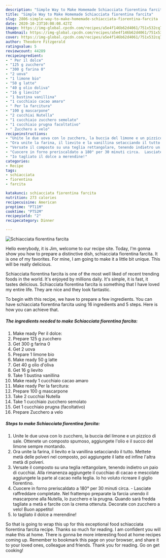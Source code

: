 ```yaml
---
description: "Simple Way to Make Homemade Schiacciata fiorentina farcita"
title: "Simple Way to Make Homemade Schiacciata fiorentina farcita"
slug: 2806-simple-way-to-make-homemade-schiacciata-fiorentina-farcita
date: 2020-10-23T10:08:08.427Z
image: https://img-global.cpcdn.com/recipes/a5e4f146b62d4061/751x532cq70/schiacciata-fiorentina-farcita-recipe-main-photo.jpg
thumbnail: https://img-global.cpcdn.com/recipes/a5e4f146b62d4061/751x532cq70/schiacciata-fiorentina-farcita-recipe-main-photo.jpg
cover: https://img-global.cpcdn.com/recipes/a5e4f146b62d4061/751x532cq70/schiacciata-fiorentina-farcita-recipe-main-photo.jpg
author: Theodore Fitzgerald
ratingvalue: 5
reviewcount: 44289
recipeingredient:
- " Per il dolce"
- "125 g zucchero"
- "300 g farina 0"
- "2 uova"
- "1 limone bio"
- "50 g latte"
- "40 g olio doliva"
- "16 g lievito"
- "1 bustina vanillina"
- "1 cucchiaio cacao amaro"
- " Per la farcitura"
- "100 g mascarpone"
- "2 cucchiai Nutella"
- "1 cucchiaio zucchero semolato"
- "1 cucchiaio prugna facoltativo"
- " Zucchero a velo"
recipeinstructions:
- "Unite le due uova con lo zucchero, la buccia del limone e un pizzico di sale. Ottenete un composto spumoso, aggiungete l&#39;olio e il succo del limone sempre montando."
- "Ora unite la farina, il lievito e la vanillina setacciando il tutto. Mettete metà delle polveri nel composto, poi aggiungete il latte ed infine l&#39;altra metà di polveri."
- "Versate il composto su una teglia rettangolare, tenendo indietro un paio di cucchiai. Alla rimanenza aggiungete il cucchiao di cacao e mescolate aggiungete la parte al cacao nella teglia. Io ho voluto ricreare il giglio fiorentino."
- "Cuocere in forno preriscaldato a 180° per 30 minuti circa.  Lasciate raffreddare completate. Nel frattempo preparate la farcia unendo il mascarpone alla Nutella, lo zucchero e la prugna. Quando sarà fredda tagliate a metà e farcite con la crema ottenuta. Decorate con zucchero a velo! Buon appetito!"
- "Io tagliato il dolce a merendine!"
categories:
- Recipe
tags:
- schiacciata
- fiorentina
- farcita

katakunci: schiacciata fiorentina farcita 
nutrition: 273 calories
recipecuisine: American
preptime: "PT11M"
cooktime: "PT52M"
recipeyield: "2"
recipecategory: Dinner

---
```



![Schiacciata fiorentina farcita](https://img-global.cpcdn.com/recipes/a5e4f146b62d4061/751x532cq70/schiacciata-fiorentina-farcita-recipe-main-photo.jpg)

Hello everybody, it is Jim, welcome to our recipe site. Today, I'm gonna show you how to prepare a distinctive dish, schiacciata fiorentina farcita. It is one of my favorites. For mine, I am going to make it a little bit unique. This will be really delicious.



Schiacciata fiorentina farcita is one of the most well liked of recent trending foods in the world. It's enjoyed by millions daily. It's simple, it is fast, it tastes delicious. Schiacciata fiorentina farcita is something that I have loved my entire life. They are nice and they look fantastic.


To begin with this recipe, we have to prepare a few ingredients. You can have schiacciata fiorentina farcita using 16 ingredients and 5 steps. Here is how you can achieve that.

<!--inarticleads1-->

##### The ingredients needed to make Schiacciata fiorentina farcita:

1. Make ready  Per il dolce:
1. Prepare 125 g zucchero
1. Get 300 g farina 0
1. Get 2 uova
1. Prepare 1 limone bio
1. Make ready 50 g latte
1. Get 40 g olio d&#39;oliva
1. Get 16 g lievito
1. Take 1 bustina vanillina
1. Make ready 1 cucchiaio cacao amaro
1. Make ready  Per la farcitura:
1. Prepare 100 g mascarpone
1. Take 2 cucchiai Nutella
1. Take 1 cucchiaio zucchero semolato
1. Get 1 cucchiaio prugna (facoltativo)
1. Prepare  Zucchero a velo




<!--inarticleads2-->

##### Steps to make Schiacciata fiorentina farcita:

1. Unite le due uova con lo zucchero, la buccia del limone e un pizzico di sale. Ottenete un composto spumoso, aggiungete l&#39;olio e il succo del limone sempre montando.
1. Ora unite la farina, il lievito e la vanillina setacciando il tutto. Mettete metà delle polveri nel composto, poi aggiungete il latte ed infine l&#39;altra metà di polveri.
1. Versate il composto su una teglia rettangolare, tenendo indietro un paio di cucchiai. Alla rimanenza aggiungete il cucchiao di cacao e mescolate aggiungete la parte al cacao nella teglia. Io ho voluto ricreare il giglio fiorentino.
1. Cuocere in forno preriscaldato a 180° per 30 minuti circa.  - Lasciate raffreddare completate. Nel frattempo preparate la farcia unendo il mascarpone alla Nutella, lo zucchero e la prugna. Quando sarà fredda tagliate a metà e farcite con la crema ottenuta. Decorate con zucchero a velo! Buon appetito!
1. Io tagliato il dolce a merendine!




So that is going to wrap this up for this exceptional food schiacciata fiorentina farcita recipe. Thanks so much for reading. I am confident you will make this at home. There is gonna be more interesting food at home recipes coming up. Remember to bookmark this page on your browser, and share it to your loved ones, colleague and friends. Thank you for reading. Go on get cooking!
